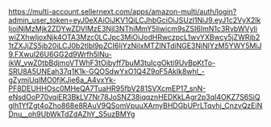 

https://multi-account.sellernext.com/apps/amazon-multi/auth/login?admin_user_token=eyJ0eXAiOiJKV1QiLCJhbGciOiJSUzI1NiJ9.eyJ1c2VyX2lkIjoiNjMzMjk2ZDYwZDVlMzE3NjI3NThiMmY5Iiwicm9sZSI6ImN1c3RvbWVyIiwiZXhwIjoxNjk4OTA3Mzc0LCJpc3MiOiJodHRwczpcL1wvYXBwcy5jZWRjb21tZXJjZS5jb20iLCJ0b2tlbl9pZCI6IjYzNjIxMTZlNTdiNGE3NjNlYzM5YWY5MiJ9.FXwul26U6GG2d9Wrfh5lNu-ikW_vwZ0tbBdjmoVTWhF3tOibyff7buM3tuIcgOkti9UvBpKtTo-SRU8A5UNEah37q1K1k-GQOSdwYxO1Q4Z9oF5AkIk8whl_-gZymjUqlMO0fjKJie6a_A4vxYk-PF8DEUHHOsc0MHeQA7TuaHR95fbV281SVXcmEP17_snN-eNsdOoP70vqiER3BkLV7Nr78JoSNZ38iqqznHEDKkLAgr2p3qI4OKZ7S6SiQglh1YfZgt4oZho868e8RAuV9QSomVpuuXAmyBHDGbUPrLTqvhj_CnzvQzEiNDnu__oh9UbWkTdZdAZhY_S5uzBMYg  


